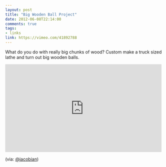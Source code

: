 ```yaml
---
layout: post
title: "Big Wooden Ball Project"
date: 2012-06-08T22:14:00
comments: true
tags:
- links
link: https://vimeo.com/41892788
---
```

What do you do with really big chunks of wood? Custom make a truck sized lathe and turn out big wooden balls.  

<iframe src="http://player.vimeo.com/video/41892788" width="500" height="281" frameborder="0" webkitAllowFullScreen mozallowfullscreen allowFullScreen></iframe>  

(via: [@jacobian](https://twitter.com/jacobian/status/211190763265064962 "@jacobian"))
